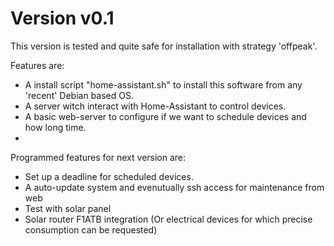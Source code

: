 # Version v0.1
This version is tested and quite safe for installation with strategy 'offpeak'.

Features are:
- A install script "home-assistant.sh" to install this software from any 'recent' Debian based OS.
- A server witch interact with Home-Assistant to control devices.
- A basic web-server to configure if we want to schedule devices and how long time.
- 

Programmed features for next version are:
- Set up a deadline for scheduled devices.
- A auto-update  system and evenutually ssh access for maintenance from web
- Test with solar panel
- Solar router F1ATB integration (Or electrical devices for which precise consumption can be requested)
